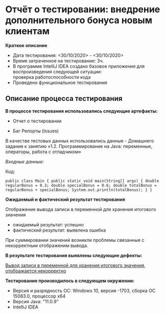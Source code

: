 # Отчёт о тестировании: внедрение дополнительного бонуса новым клиентам


**Краткое описание**

- Дата тестирования: <30/10/2020> - <30/10/2020>
- Время затраченное на тестирование: 3ч.
- В программе IntelliJ IDEA создано базовое приложения для воспроизведения следующей ситуации:    
проверка работоспособности кода
- Проведено функциональное тестирования



## Описание процесса тестирования

**В процессе тестирования использовались следующие артефакты:**

- Отчет о тестировании

- Баг Репорты (Issues)


В качестве тестовых данных использовались данные - Домашнего задания к занятию «1.2. Программирование на Java: 
переменные, операторы, работа с отладчиком»

*Входные данные:*

Код:

``public class Main {
   public static void main(String[] args) {
     double regularBonus = 0.3;
     double specialBonus = 0.6;
     double totalBonus = regularBonus + specialBonus;
     System.out.println(totalBonus);
   }
 }``


**Ожидаемый и фактический результат тестирования**

 Отображение вывода записи в переменной для хранения итогового значения
 
 - ожидаемый результат:  успешно
 - фактический результат: выявлена ошибка
 
 При суммировании значений возникли проблемы связанные с некорректным отображеним вывода.
 
 **В результате тестирования выявлены следующие дефекты:**
 
[Вывод записи в переменной для хранения итогового значения, отображается некорректно](https://github.com/Andrew2380/Demo30102020/issues/1)
 
 
**Тестирование производилось в следующем окружении:**

- Версия и разрядность ОС: Windows 10, версия -1703, сборка ОС 15063.0, процессор х64 
- Версия Java: "11.0.9"
- IntelliJ IDEA
